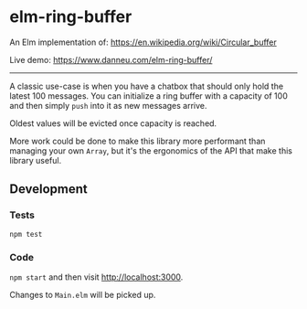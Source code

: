 
# elm-ring-buffer

An Elm implementation of: <https://en.wikipedia.org/wiki/Circular_buffer>

Live demo: <https://www.danneu.com/elm-ring-buffer/>

----

A classic use-case is when you have a chatbox that should only hold the latest 100 messages. You can initialize a ring buffer with a capacity of 100 and then simply `push` into it as new messages arrive.

Oldest values will be evicted once capacity is reached.

More work could be done to make this library more performant than managing your own `Array`, but it's the ergonomics of the API that make this library useful.

## Development

### Tests

`npm test`

### Code

`npm start` and then visit <http://localhost:3000>.

Changes to `Main.elm` will be picked up.